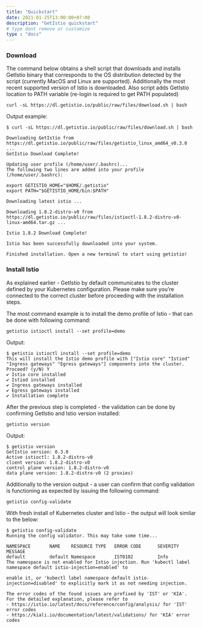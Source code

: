 ```yaml
---
title: "Quickstart"
date: 2021-01-25T13:00:00+07:00
description: "GetIstio quickstart"
# type dont remove or customize
type : "docs"
---
```


<h3>Download</h3>

The command below obtains a shell script that downloads and installs GetIstio binary that corresponds to the OS distribution detected by the script (currently MacOS and Linux are supported). Additionally the most recent supported version of Istio is downloaded. Also script adds GetIstio location to PATH variable (re-login is required to get PATH populated)

```
curl -sL https://dl.getistio.io/public/raw/files/download.sh | bash
```

Output example:

```
$ curl -sL https://dl.getistio.io/public/raw/files/download.sh | bash

Downloading GetIstio from https://dl.getistio.io/public/raw/files/getistio_linux_amd64_v0.3.0 ...
GetIstio Download Complete!

Updating user profile (/home/user/.bashrc)...
The following two lines are added into your profile (/home/user/.bashrc):

export GETISTIO_HOME="$HOME/.getistio"
export PATH="$GETISTIO_HOME/bin:$PATH"

Downloading latest istio ...

Downloading 1.8.2-distro-v0 from https://dl.getistio.io/public/raw/files/istioctl-1.8.2-distro-v0-linux-amd64.tar.gz ...

Istio 1.8.2 Download Complete!

Istio has been successfully downloaded into your system.

Finished installation. Open a new terminal to start using getistio!
```

<h3>Install Istio</h3>

As explained earlier - GetIstio by default communicates to the cluster defined by your Kubernetes configuration. Please make sure you’re connected to the correct cluster before proceeding with the installation steps.

The most command example is to install the demo profile of Istio - that can be done with following command:

```
getistio istioctl install --set profile=demo
```

Output:

```
$ getistio istioctl install --set profile=demo
This will install the Istio demo profile with ["Istio core" "Istiod" "Ingress gateways" "Egress gateways"] components into the cluster. Proceed? (y/N) Y
✔ Istio core installed
✔ Istiod installed
✔ Ingress gateways installed
✔ Egress gateways installed
✔ Installation complete 
```

After the previous step is completed - the validation can be done by confirming GetIstio and Istio version installed:

```
getistio version
```

Output:

```
$ getistio version
GetIstio version: 0.3.0
Active istioctl: 1.8.2-distro-v0
client version: 1.8.2-distro-v0
control plane version: 1.8.2-distro-v0
data plane version: 1.8.2-distro-v0 (2 proxies)
```

Additionally to the version output - a user can confirm that config validation is functioning as expected by issuing the following command:

```
getistio config-validate
```

With fresh install of Kubernetes cluster and Istio - the output will look similar to the below:

```
$ getistio config-validate
Running the config validator. This may take some time...

NAMESPACE       NAME    RESOURCE TYPE   ERROR CODE      SEVERITY        MESSAGE
default         default Namespace       IST0102         Info            The namespace is not enabled for Istio injection. Run 'kubectl label namespace default istio-injection=enabled' to
                                                                        enable it, or 'kubectl label namespace default istio-injection=disabled' to explicitly mark it as not needing injection.

The error codes of the found issues are prefixed by 'IST' or 'KIA'. For the detailed explanation, please refer to
- https://istio.io/latest/docs/reference/config/analysis/ for 'IST' error codes
- https://kiali.io/documentation/latest/validations/ for 'KIA' error codes
```
